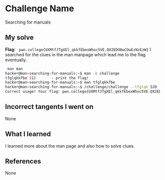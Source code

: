 # Challenge Name
Searching for manuals

## My solve
**Flag:** ` pwn.college{UXMtfJTgXEl_qkkfEbexWhoc5VE.QX2EDO0wCOwEzNzEzW}`
I searched for the clues in the man manpage which lead me to the flag eventually.

```bash
 man man
hacker@man~searching-for-manuals:~$ man -k challenge
tfglqkkfbe (1)       - print the flag!
hacker@man~searching-for-manuals:~$ man tfglqkkfbe
hacker@man~searching-for-manuals:~$ /challenge/challenge --tfglqk 520
Correct usage! Your flag: pwn.college{UXMtfJTgXEl_qkkfEbexWhoc5VE.QX2EDO0wCOwEzNzEzW}
```
## Incorrect tangents I went on
None

## What I learned
I learned more about the man page and also how to solve clues.

## References 
None
